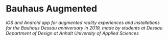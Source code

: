 # Bauhaus Augmented

_iOS and Android app for augmented reality experiences and installations for the Bauhaus Dessau anniversary in 2019, made by students at Dessau Department of Design at Anhalt University of Applied Sciences_
